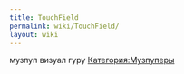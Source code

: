```yaml
---
title: TouchField
permalink: wiki/TouchField/
layout: wiki
---
```


музпуп визуал гуру [Категория:Музпуперы](Категория:Музпуперы "wikilink")

